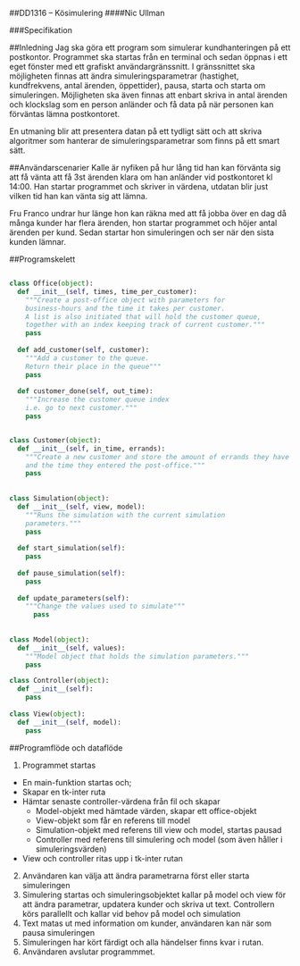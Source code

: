 ##DD1316 – Kösimulering
####Nic Ullman

###Specifikation

##Inledning
Jag ska göra ett program som simulerar kundhanteringen på ett postkontor. Programmet ska startas från en terminal 
och sedan öppnas i ett eget fönster med ett grafiskt användargränssnitt. I gränssnittet ska möjligheten finnas att 
ändra simuleringsparametrar (hastighet, kundfrekvens, antal ärenden, öppettider), pausa, starta och starta om simuleringen. 
Möjligheten ska även finnas att enbart skriva in antal ärenden och klockslag som en person anländer och få data 
på när personen kan förväntas lämna postkontoret.

En utmaning blir att presentera datan på ett tydligt sätt och att skriva algoritmer som hanterar de 
simuleringsparametrar som finns på ett smart sätt.

##Användarscenarier
Kalle är nyfiken på hur lång tid han kan förvänta sig att få vänta att få 3st ärenden klara om han anländer vid 
postkontoret kl 14:00. Han startar programmet och skriver in värdena, utdatan blir just vilken tid han kan vänta sig att lämna.

Fru Franco undrar hur länge hon kan räkna med att få jobba över en dag då många kunder har flera ärenden, 
hon startar programmet och höjer antal ärenden per kund. Sedan startar hon simuleringen och ser när den sista kunden lämnar.

##Programskelett
```python

class Office(object):
  def __init__(self, times, time_per_customer):
    """Create a post-office object with parameters for 
    business-hours and the time it takes per customer.
    A list is also initiated that will hold the customer queue,
    together with an index keeping track of current customer."""
    pass
    
  def add_customer(self, customer):
    """Add a customer to the queue.
    Return their place in the queue"""
    pass
    
  def customer_done(self, out_time):
    """Increase the customer queue index 
    i.e. go to next customer."""
    pass


class Customer(object):
  def __init__(self, in_time, errands):
    """Create a new customer and store the amount of errands they have
    and the time they entered the post-office."""
    pass
    
    
class Simulation(object):
  def __init__(self, view, model):
    """Runs the simulation with the current simulation
    parameters."""
    pass
    
  def start_simulation(self):
    pass
    
  def pause_simulation(self):
    pass
    
  def update_parameters(self):
    """Change the values used to simulate"""
      pass
    
    
class Model(object):
  def __init__(self, values):
    """Model object that holds the simulation parameters."""
    pass

class Controller(object):
  def __init__(self):
    pass
    
class View(object):
  def __init__(self, model):
    pass


```

##Programflöde och dataflöde

1. Programmet startas
  * En main-funktion startas och;
  * Skapar en tk-inter ruta
  * Hämtar senaste controller-värdena från fil och skapar 
    * Model-objekt med hämtade värden, skapar ett office-objekt
    * View-objekt som får en referens till model
    * Simulation-objekt med referens till view och model, startas pausad
    * Controller med referens till simulering och model (som även håller i simuleringsvärden)
  * View och controller ritas upp i tk-inter rutan
2. Användaren kan välja att ändra parametrarna först eller starta simuleringen
3. Simulering startas och simuleringsobjektet kallar på model och view för att
   ändra parametrar, updatera kunder och skriva ut text. Controllern körs parallellt 
   och kallar vid behov på model och simulation
4. Text matas ut med information om kunder, användaren kan när som pausa simuleringen
5. Simuleringen har kört färdigt och alla händelser finns kvar i rutan.
6. Användaren avslutar programmmet.
  

